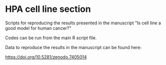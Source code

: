# HPA cell line section
Scripts for reproducing the results presented in the manuscript "Is cell line a good model for human cancer?"

Codes can be run from the main R script file.

Data to reproduce the results in the manuscript can be found here:

https://doi.org/10.5281/zenodo.7405014
